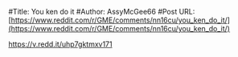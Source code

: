#Title: You ken do it
#Author: AssyMcGee66
#Post URL: [https://www.reddit.com/r/GME/comments/nn16cu/you_ken_do_it/](https://www.reddit.com/r/GME/comments/nn16cu/you_ken_do_it/)


https://v.redd.it/uhp7gktmxv171